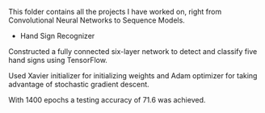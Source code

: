 This folder contains all the projects I have worked on, right from Convolutional Neural Networks to Sequence Models.

- Hand Sign Recognizer

Constructed a fully connected six-layer network to detect and classify five hand signs using TensorFlow.

Used Xavier initializer for initializing weights and Adam optimizer for taking advantage of stochastic gradient descent.

With 1400 epochs a testing accuracy of 71.6 was achieved.
